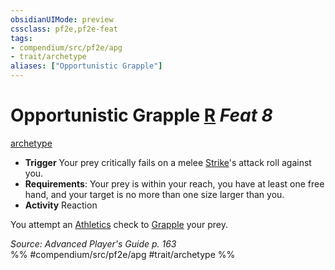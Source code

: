 ```yaml
---
obsidianUIMode: preview
cssclass: pf2e,pf2e-feat
tags:
- compendium/src/pf2e/apg
- trait/archetype
aliases: ["Opportunistic Grapple"]
---
```

# Opportunistic Grapple  [R](../../rules/core-rulebook/chapter-9-playing-the-game.md#Actions "Reaction") *Feat 8*  
[archetype](../../rules/traits/archetype.md)  

- **Trigger** Your prey critically fails on a melee [Strike](../../rules/actions/strike.md)'s attack roll against you.
- **Requirements**: Your prey is within your reach, you have at least one free hand, and your target is no more than one size larger than you.
- **Activity** Reaction

You attempt an [Athletics](../skills.md#Athletics) check to [Grapple](../../rules/actions/grapple.md) your prey.

*Source: Advanced Player's Guide p. 163*  
%% #compendium/src/pf2e/apg #trait/archetype %%